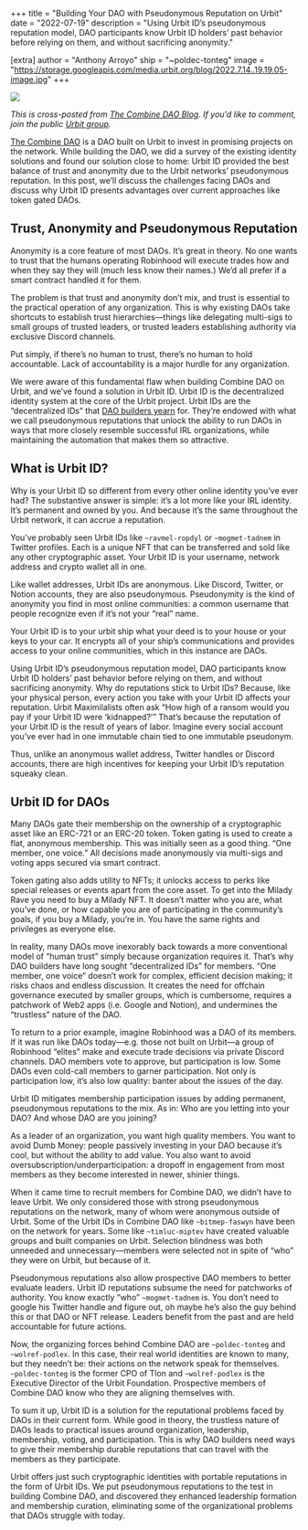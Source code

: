 +++
title = "Building Your DAO with Pseudonymous Reputation on Urbit"
date = "2022-07-19"
description = "Using Urbit ID’s pseudonymous reputation model, DAO participants know Urbit ID holders’ past behavior before relying on them, and without sacrificing anonymity."

[extra]
author = "Anthony Arroyo"
ship = "~poldec-tonteg"
image = "https://storage.googleapis.com/media.urbit.org/blog/2022.7.14..19.19.05-image.jpg"
+++

![](https://storage.googleapis.com/media.urbit.org/blog/2022.7.14..19.19.05-image.jpg)

_This is cross-posted from [The Combine DAO Blog](https://blog.the-combine.org). If you'd like to comment, join the public [Urbit group](https://urbit.org/groups/~famreb-todmec/the-combine-public)._

[The Combine DAO](https://blog.the-combine.org/introduction-to-the-combine-dao) is a DAO built on Urbit to invest in promising projects on the network. While building the DAO, we did a survey of the existing identity solutions and found our solution close to home: Urbit ID provided the best balance of trust and anonymity due to the Urbit networks’ pseudonymous reputation. In this post, we’ll discuss the challenges facing DAOs and discuss why Urbit ID presents advantages over current approaches like token gated DAOs.
 
## Trust, Anonymity and Pseudonymous Reputation
 
Anonymity is a core feature of most DAOs. It’s great in theory. No one wants to trust that the humans operating Robinhood will execute trades how and when they say they will (much less know their names.) We’d all prefer if a smart contract handled it for them.
 
The problem is that trust and anonymity don’t mix, and trust is essential to the practical operation of any organization. This is why existing DAOs take shortcuts to establish trust hierarchies—things like delegating multi-sigs to small groups of trusted leaders, or trusted leaders establishing authority via exclusive Discord channels.
 
Put simply, if there’s no human to trust, there’s no human to hold accountable. Lack of accountability is a major hurdle for any organization.
 
We were aware of this fundamental flaw when building Combine DAO on Urbit, and we’ve found a solution in Urbit ID. Urbit ID is the decentralized identity system at the core of the Urbit project. Urbit IDs are the “decentralized IDs” that [DAO builders yearn](https://thmueller.medium.com/decentralized-identity-3-ways-to-build-trust-in-your-dao-4871491903c8) for. They’re endowed with what we call pseudonymous reputations that unlock the ability to run DAOs in ways that more closely resemble successful IRL organizations, while maintaining the automation that makes them so attractive. 
 
## What is Urbit ID? 
 
Why is your Urbit ID so different from every other online identity you’ve ever had? The substantive answer is simple: it’s a lot more like your IRL identity. It’s permanent and owned by you. And because it’s the same throughout the Urbit network, it can accrue a reputation. 
 
You’ve probably seen Urbit IDs like `~ravmel-ropdyl` or `~mogmet-tadnem` in Twitter profiles. Each is a unique NFT that can be transferred and sold like any other cryptographic asset. Your Urbit ID is your username, network address and crypto wallet all in one.

Like wallet addresses, Urbit IDs are anonymous. Like Discord, Twitter, or Notion accounts, they are also pseudonymous. Pseudonymity is the kind of anonymity you find in most online communities: a common username that people recognize even if it’s not your “real” name.

Your Urbit ID is to your urbit ship what your deed is to your house or your keys to your car. It encrypts all of your ship’s communications and provides access to your online communities, which in this instance are DAOs. 

Using Urbit ID’s pseudonymous reputation model, DAO participants know Urbit ID holders’ past behavior before relying on them, and without sacrificing anonymity. Why do reputations stick to Urbit IDs? Because, like your physical person, every action you take with your Urbit ID affects your reputation. Urbit Maximilalists often ask “How high of a ransom would you pay if your Urbit ID were ‘kidnapped?’” That’s because the reputation of your Urbit ID is the result of years of labor. Imagine every social account you’ve ever had in one immutable chain tied to one immutable pseudonym. 
 
Thus, unlike an anonymous wallet address, Twitter handles or Discord accounts, there are high incentives for keeping your Urbit ID’s reputation squeaky clean.
 
## Urbit ID for DAOs
 
Many DAOs gate their membership on the ownership of a cryptographic asset like an ERC-721 or an ERC-20 token. Token gating is used to create a flat, anonymous membership. This was initially seen as a good thing. “One member, one voice.” All decisions made anonymously via multi-sigs and voting apps secured via smart contract.
 
Token gating also adds utility to NFTs; it unlocks access to perks like special releases or events apart from the core asset. To get into the Milady Rave you need to buy a Milady NFT. It doesn’t matter who you are, what you’ve done, or how capable you are of participating in the community’s goals, if you buy a Milady, you’re in. You have the same rights and privileges as everyone else. 
 
In reality, many DAOs move inexorably back towards a more conventional model of “human trust” simply because organization requires it. That’s why DAO builders have long sought “decentralized IDs” for members. “One member, one voice” doesn’t work for complex, efficient decision making; it risks chaos and endless discussion. It creates the need for offchain governance executed by smaller groups, which is cumbersome, requires a patchwork of Web2 apps (i.e. Google and Notion), and undermines the “trustless” nature of the DAO. 
 
To return to a prior example, imagine Robinhood was a DAO of its members. If it was run like DAOs today—e.g. those not built on Urbit—a group of Robinhood “elites” make and execute trade decisions via private Discord channels. DAO members vote to approve, but participation is low. Some DAOs even cold-call members to garner participation. Not only is participation low, it’s also low quality: banter about the issues of the day. 
 
Urbit ID mitigates membership participation issues by adding permanent, pseudonymous reputations to the mix. As in: Who are you letting into your DAO? And whose DAO are you joining?

As a leader of an organization, you want high quality members. You want to avoid Dumb Money: people passively investing in your DAO because it’s cool, but without the ability to add value. You also want to avoid oversubscription/underparticipation: a dropoff in engagement from most members as they become interested in newer, shinier things.

When it came time to recruit members for Combine DAO, we didn’t have to leave Urbit. We only considered those with strong pseudonymous reputations on the network, many of whom were anonymous outside of Urbit. Some of the Urbit IDs in Combine DAO like `~bitmep-faswyn` have been on the network for years. Some like `~timluc-miptev` have created valuable groups and built companies on Urbit. Selection blindness was both unneeded and unnecessary—members were selected not in spite of “who” they were on Urbit, but because of it. 

Pseudonymous reputations also allow prospective DAO members to better evaluate leaders. Urbit ID reputations subsume the need for patchworks of authority. You know exactly “who” `~mogmet-tadnem` is. You don’t need to google his Twitter handle and figure out, oh maybe he’s also the guy behind this or that DAO or NFT release. Leaders benefit from the past and are held accountable for future actions. 
 
Now, the organizing forces behind Combine DAO are `~poldec-tonteg` and `~wolref-podlex`. In this case, their real world identities are known to many, but they needn’t be: their actions on the network speak for themselves. `~poldec-tonteg` is the former CPO of Tlon and `~wolref-podlex` is the Executive Director of the Urbit Foundation. Prospective members of Combine DAO know who they are aligning themselves with.
 
To sum it up, Urbit ID is a solution for the reputational problems faced by DAOs in their current form. While good in theory, the trustless nature of DAOs leads to practical issues around organization, leadership, membership, voting, and participation. This is why DAO builders need ways to give their membership durable reputations that can travel with the members as they participate. 
 
Urbit offers just such cryptographic identities with portable reputations in the form of Urbit IDs. We put pseudonymous reputations to the test in building Combine DAO, and discovered they enhanced leadership formation and membership curation, eliminating some of the organizational problems that DAOs struggle with today.
